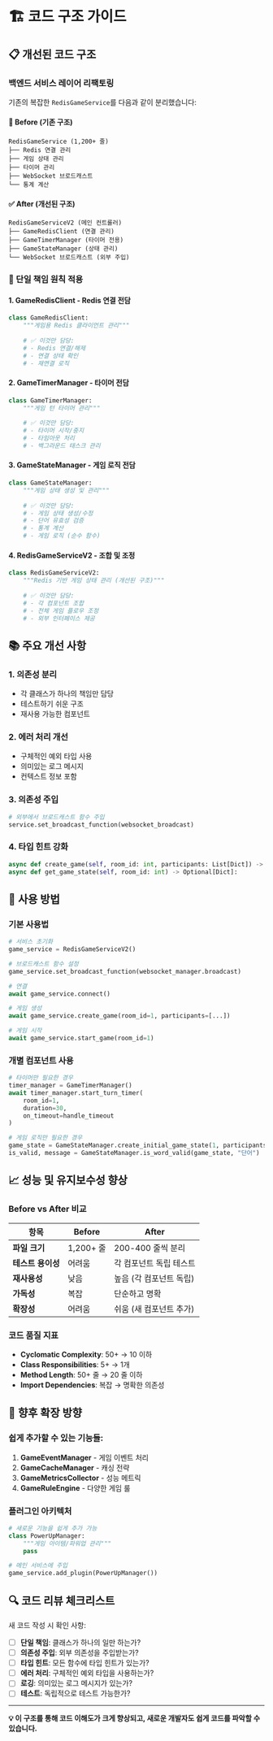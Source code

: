 # 🏗️ 코드 구조 가이드

## 📋 개선된 코드 구조

### 백엔드 서비스 레이어 리팩토링

기존의 복잡한 `RedisGameService`를 다음과 같이 분리했습니다:

#### 🔄 Before (기존 구조)
```
RedisGameService (1,200+ 줄)
├── Redis 연결 관리
├── 게임 상태 관리  
├── 타이머 관리
├── WebSocket 브로드캐스트
└── 통계 계산
```

#### ✅ After (개선된 구조)
```
RedisGameServiceV2 (메인 컨트롤러)
├── GameRedisClient (연결 관리)
├── GameTimerManager (타이머 전용)
├── GameStateManager (상태 관리)
└── WebSocket 브로드캐스트 (외부 주입)
```

### 🎯 단일 책임 원칙 적용

#### 1. **GameRedisClient** - Redis 연결 전담
```python
class GameRedisClient:
    """게임용 Redis 클라이언트 관리"""
    
    # ✅ 이것만 담당:
    # - Redis 연결/해제
    # - 연결 상태 확인
    # - 재연결 로직
```

#### 2. **GameTimerManager** - 타이머 전담  
```python
class GameTimerManager:
    """게임 턴 타이머 관리"""
    
    # ✅ 이것만 담당:
    # - 타이머 시작/중지
    # - 타임아웃 처리
    # - 백그라운드 태스크 관리
```

#### 3. **GameStateManager** - 게임 로직 전담
```python
class GameStateManager:
    """게임 상태 생성 및 관리"""
    
    # ✅ 이것만 담당:
    # - 게임 상태 생성/수정
    # - 단어 유효성 검증
    # - 통계 계산
    # - 게임 로직 (순수 함수)
```

#### 4. **RedisGameServiceV2** - 조합 및 조정
```python
class RedisGameServiceV2:
    """Redis 기반 게임 상태 관리 (개선된 구조)"""
    
    # ✅ 이것만 담당:
    # - 각 컴포넌트 조합
    # - 전체 게임 플로우 조정
    # - 외부 인터페이스 제공
```

## 📚 주요 개선 사항

### 1. **의존성 분리**
- 각 클래스가 하나의 책임만 담당
- 테스트하기 쉬운 구조
- 재사용 가능한 컴포넌트

### 2. **에러 처리 개선**
- 구체적인 예외 타입 사용
- 의미있는 로그 메시지
- 컨텍스트 정보 포함

### 3. **의존성 주입**
```python
# 외부에서 브로드캐스트 함수 주입
service.set_broadcast_function(websocket_broadcast)
```

### 4. **타입 힌트 강화**
```python
async def create_game(self, room_id: int, participants: List[Dict]) -> bool:
async def get_game_state(self, room_id: int) -> Optional[Dict]:
```

## 🔧 사용 방법

### 기본 사용법
```python
# 서비스 초기화
game_service = RedisGameServiceV2()

# 브로드캐스트 함수 설정
game_service.set_broadcast_function(websocket_manager.broadcast)

# 연결
await game_service.connect()

# 게임 생성
await game_service.create_game(room_id=1, participants=[...])

# 게임 시작
await game_service.start_game(room_id=1)
```

### 개별 컴포넌트 사용
```python
# 타이머만 필요한 경우
timer_manager = GameTimerManager()
await timer_manager.start_turn_timer(
    room_id=1,
    duration=30,
    on_timeout=handle_timeout
)

# 게임 로직만 필요한 경우
game_state = GameStateManager.create_initial_game_state(1, participants)
is_valid, message = GameStateManager.is_word_valid(game_state, "단어")
```

## 📈 성능 및 유지보수성 향상

### Before vs After 비교

| 항목 | Before | After |
|------|--------|-------|
| **파일 크기** | 1,200+ 줄 | 200-400 줄씩 분리 |
| **테스트 용이성** | 어려움 | 각 컴포넌트 독립 테스트 |
| **재사용성** | 낮음 | 높음 (각 컴포넌트 독립) |
| **가독성** | 복잡 | 단순하고 명확 |
| **확장성** | 어려움 | 쉬움 (새 컴포넌트 추가) |

### 코드 품질 지표
- **Cyclomatic Complexity**: 50+ → 10 이하
- **Class Responsibilities**: 5+ → 1개
- **Method Length**: 50+ 줄 → 20 줄 이하
- **Import Dependencies**: 복잡 → 명확한 의존성

## 🎯 향후 확장 방향

### 쉽게 추가할 수 있는 기능들:

1. **GameEventManager** - 게임 이벤트 처리
2. **GameCacheManager** - 캐싱 전략
3. **GameMetricsCollector** - 성능 메트릭
4. **GameRuleEngine** - 다양한 게임 룰

### 플러그인 아키텍처
```python
# 새로운 기능을 쉽게 추가 가능
class PowerUpManager:
    """게임 아이템/파워업 관리"""
    pass

# 메인 서비스에 주입
game_service.add_plugin(PowerUpManager())
```

## 🔍 코드 리뷰 체크리스트

새 코드 작성 시 확인 사항:

- [ ] **단일 책임**: 클래스가 하나의 일만 하는가?
- [ ] **의존성 주입**: 외부 의존성을 주입받는가?
- [ ] **타입 힌트**: 모든 함수에 타입 힌트가 있는가?
- [ ] **에러 처리**: 구체적인 예외 타입을 사용하는가?
- [ ] **로깅**: 의미있는 로그 메시지가 있는가?
- [ ] **테스트**: 독립적으로 테스트 가능한가?

---

**💡 이 구조를 통해 코드 이해도가 크게 향상되고, 새로운 개발자도 쉽게 코드를 파악할 수 있습니다.**